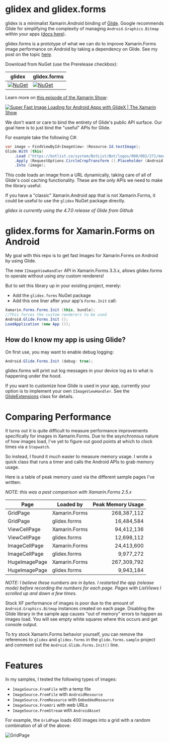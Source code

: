 # glidex and glidex.forms
glidex is a minimalist Xamarin.Android binding of [Glide](https://github.com/bumptech/glide). Google recommends Glide for simplifying the complexity of managing `Android.Graphics.Bitmap` within your apps ([docs here](https://developer.android.com/topic/performance/graphics/manage-memory.html)).

glidex.forms is a prototype of what we can do to improve Xamarin.Forms image performance on Android by taking a dependency on Glide. See my post on the topic [here](http://jonathanpeppers.com/Blog/xamarin-forms-performance-on-android).

Download from NuGet (use the Prerelease checkbox):

| glidex | glidex.forms |
|---|---|
| [![NuGet](https://img.shields.io/nuget/dt/glidex.svg)](https://www.nuget.org/packages/glidex) | [![NuGet](https://img.shields.io/nuget/dt/glidex.forms.svg)](https://www.nuget.org/packages/glidex.forms) |

Learn more on [this episode of the Xamarin Show](https://youtu.be/IYF2ChHTTWc):

[![Super Fast Image Loading for Android Apps with GlideX | The Xamarin Show](https://img.youtube.com/vi/IYF2ChHTTWc/maxresdefault.jpg)](https://youtu.be/IYF2ChHTTWc)

We don't want or care to bind the entirety of Glide's public API surface. Our goal here is to just bind the "useful" APIs for Glide.

For example take the following C#:
```csharp
var image = FindViewById<ImageView> (Resource.Id.testImage);
Glide.With (this)
    .Load ("https://botlist.co/system/BotList/Bot/logos/000/002/271/medium/chuck_norris.jpg")
    .Apply (RequestOptions.CircleCropTransform ().Placeholder (Android.Resource.Drawable.IcMenuCamera))
    .Into (image);
```

This code loads an image from a URL dynamically, taking care of all of Glide's cool caching functionality. These are the only APIs we need to make the library useful.

If you have a "classic" Xamarin.Android app that is not Xamarin.Forms, it could be useful to use the `glidex` NuGet package directly.

_glidex is currently using the 4.7.0 release of Glide from Github_

# glidex.forms for Xamarin.Forms on Android

My goal with this repo is to get fast Images for Xamarin.Forms on Android by using Glide.

The new `IImageViewHandler` API in Xamarin.Forms 3.3.x, allows glidex.forms to operate without using *any* custom renderers!

But to set this library up in your existing project, merely:
- Add the `glidex.forms` NuGet package
- Add this one liner after your app's `Forms.Init` call:

```csharp
Xamarin.Forms.Forms.Init (this, bundle);
//This forces the custom renderers to be used
Android.Glide.Forms.Init ();
LoadApplication (new App ());
```

## How do I know my app is using Glide?

On first use, you may want to enable debug logging:
```csharp
Android.Glide.Forms.Init (debug: true);
```
glidex.forms will print out log messages in your device log as to what is happening under the hood.

If you want to customize how Glide is used in your app, currently your option is to implement your own `IImageViewHandler`. See the [GlideExtensions](https://github.com/jonathanpeppers/glidex/blob/master/glidex.forms/GlideExtensions.cs) class for details.

# Comparing Performance

It turns out it is quite difficult to measure performance improvements specifically for images in Xamarin.Forms. Due to the asynchronous nature of how images load, I've yet to figure out good points at which to clock times via a `Stopwatch`.

So instead, I found it much easier to measure memory usage. I wrote a quick class that runs a timer and calls the Android APIs to grab memory usage.

Here is a table of peak memory used via the different sample pages I've written:

_NOTE: this was a past comparison with Xamarin.Forms 2.5.x_

| Page             | Loaded by     | Peak Memory Usage |
| ---              | ---           | ---:              |
| GridPage         | Xamarin.Forms |       268,387,112 |
| GridPage         | glidex.forms  |        16,484,584 |
| ViewCellPage     | Xamarin.Forms |        94,412,136 |
| ViewCellPage     | glidex.forms  |        12,698,112 |
| ImageCellPage    | Xamarin.Forms |        24,413,600 |
| ImageCellPage    | glidex.forms  |         9,977,272 |
| HugeImagePage    | Xamarin.Forms |       267,309,792 |
| HugeImagePage    | glidex.forms  |         9,943,184 |

_NOTE: I believe these numbers are in bytes. I restarted the app (release mode) before recording the numbers for each page. Pages with ListViews I scrolled up and down a few times._

Stock XF performance of images is poor due to the amount of `Android.Graphics.Bitmap` instances created on each page. Disabling the Glide library in the sample app causes "out of memory" errors to happen as images load. You will see empty white squares where this occurs and get console output.

To try stock Xamarin.Forms behavior yourself, you can remove the references to `glidex` and `glidex.forms` in the `glide.forms.sample` project and comment out the `Android.Glide.Forms.Init()` line.

# Features

In my samples, I tested the following types of images:
- `ImageSource.FromFile` with a temp file
- `ImageSource.FromFile` with `AndroidResource`
- `ImageSource.FromResource` with `EmbeddedResource`
- `ImageSource.FromUri` with web URLs
- `ImageSource.FromStream` with `AndroidAsset`

For example, the `GridPage` loads 400 images into a grid with a random combination of all of the above:

![GridPage](docs/GridPage.png)
